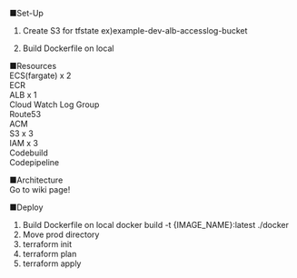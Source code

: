 ■Set-Up
1. Create S3 for tfstate
ex)example-dev-alb-accesslog-bucket

2. Build Dockerfile on local

■Resources
<br />
ECS(fargate) x 2
<br />
ECR
<br />
ALB x 1
<br />
Cloud Watch Log Group
<br />
Route53
<br />
ACM
<br />
S3 x 3
<br />
IAM x 3
<br />
Codebuild
<br />
Codepipeline

■Architecture
<br />
Go to wiki page!

■Deploy
1. Build Dockerfile on local
docker build -t {IMAGE_NAME}:latest ./docker
2. Move prod directory
3. terraform init
4. terraform plan
5. terraform apply